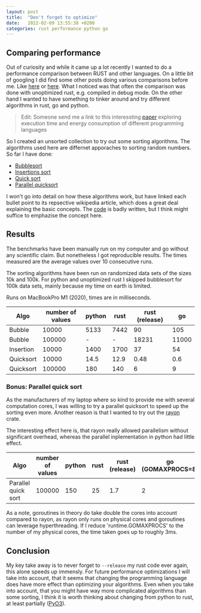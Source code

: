 ```yaml
---
layout: post
title:  "Don't forget to optimize"
date:   2022-02-09 13:55:38 +0200
categories: rust performance python go
---
```


## Comparing performance

Out of curiosity and while it came up a lot recently I wanted to do a performance comparison between RUST and other languages. On a little bit of googling I did find some other posts doing various comparisons before me. Like [here](https://marshalshi.medium.com/performance-comparison-rust-vs-pyo3-vs-python-6480709be8d) or [here](https://benchmarksgame-team.pages.debian.net/benchmarksgame/fastest/rust-go.html).  What I noticed was that often the comparison was done with unoptimized rust, e.g. compiled in debug mode.
On the other hand I wanted to have something to tinker around and try different algorithms in rust, go and python.

> Edit:
> Someone send me a link to this interessting [paper](https://greenlab.di.uminho.pt/wp-content/uploads/2017/10/sleFinal.pdf) exploring execution time and energy consumption of different programming languages

So I created an unsorted collection to try out some sorting algorithms. The algorithms used here are differnet apporaches to sorting random numbers. 
So far I have done:
- [Bubblesort](https://en.wikipedia.org/wiki/Bubble_sort)
- [Insertions sort](https://en.wikipedia.org/wiki/Insertion_sort)
- [Quick sort](https://en.wikipedia.org/wiki/Quicksort)
- [Parallel quicksort](https://en.wikipedia.org/wiki/Quicksort#Parallelization)

I won't go into detail on how these algorithms work, but have linked each bullet point to its repsective wikipedia article, which does a great deal explaining the basic concepts.
The [code](https://github.com/domtac/performance_comparison) is badly written, but I think might suffice to emphazise the concept here.


## Results

The benchmarks have been manually run on my computer and go without any scientific claim. 
But nonetheless I got reproducible results. The times measured are the average values over 10 consecutive runs. 

The sorting algorithms have been run on randomized data sets of the sizes 10k and 100k. For python and unoptimized rust I skipped bubblesort for 100k data sets, mainly because my time on earth is limited.


Runs on MacBookPro M1 (2020), times are in milliseconds.

| Algo | number of values | python | rust | rust (release) | go |    
|----|-----|----|-----|----|----|    
| Bubble | 10000 | 5133 | 7442 | 90 | 105 |    
| Bubble | 100000 | - | - | 18231 | 11000 |    
| Insertion | 10000 | 1400 | 1700 | 37 | 54 |    
| Quicksort | 10000 | 14.5 | 12.9 |  0.48 | 0.6 |    
| Quicksort | 100000 | 180 | 140 |  6 | 9 |    

### Bonus: Parallel quick sort

As the manufacturers of my  laptop where so kind to provide me with several computation cores, I was willing to try a parallel quicksort to speed up the sorting even more. Another reason is that I wanted to try out the [rayon](https://crates.io/crates/rayon/1.2.1) crate.

The interesting effect here is, that rayon really allowed parallelism without significant overhead, whereas the parallel inplementation in python had little effect.

| Algo | number of values | python | rust | rust (release) | go (GOMAXPROCS=8) |
|----|-----|----|-----|----|----|
| Parallel quick sort | 100000 | 150 | 25 | 1.7 | 2 |

As a note, goroutines in theory do take double the cores into account compared to rayon, as rayon only runs on physical cores and goroutines can leverage hyperthreading.
If I reduce 'runtime.GOMAXPROCS' to the number of my physical cores, the time taken goes up to roughly 3ms.


## Conclusion

My key take away is to never forget to `--release` my rust code ever again, this alone speeds up immensly.
For future performance optimizations I will take into account, that it seems that changing the programming language does have more effect than optimizing your algorithms. Even when you take into account, that you might have way more complicated algorithms than some sorting, I think it is worth thinking about changing from python to rust, at least partially ([PyO3](https://github.com/PyO3/pyo3)).

